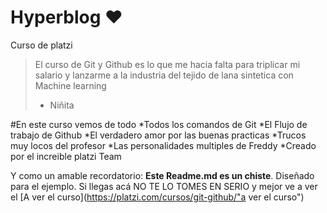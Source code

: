 # Hyperblog ❤️
Curso de platzi
>El curso de Git y Github es lo que me hacia falta para triplicar mi salario y lanzarme a la industria del tejido de lana sintetica con Machine learning
> - Niñita 

#En este curso vemos de todo
*Todos los comandos de Git
*El Flujo de trabajo de Github
*El verdadero amor por las buenas practicas
*Trucos muy locos del profesor
*Las personalidades multiples de Freddy
*Creado por el increible platzi Team

Y como un amable recordatorio: **Este Readme.md es un chiste**. Diseñado para el ejemplo. Si llegas acá NO TE LO TOMES EN SERIO y mejor ve a ver el [A ver el curso](https://platzi.com/cursos/git-github/"a ver el curso")
